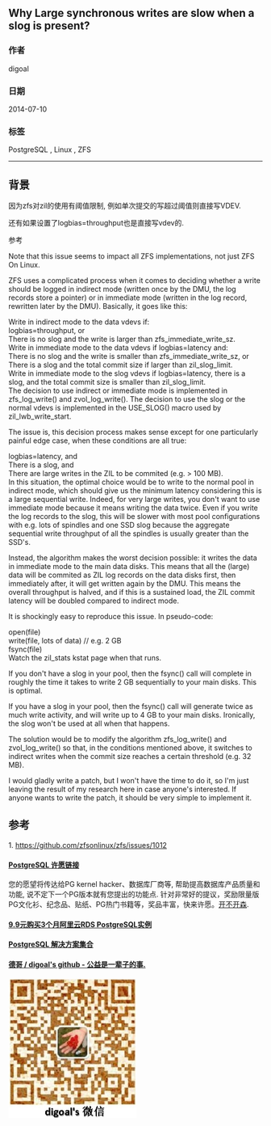 ## Why Large synchronous writes are slow when a slog is present?  
                                                                                                                                                                                               
### 作者                                                                                                                                                                                           
digoal                                                                                                                                                                                             
                                                                                                                                                                                         
### 日期                                                                                                                                                                                                            
2014-07-10                                                                                                                                                                                   
                                                                                                                                                                                          
### 标签                                                                                                                                                                                         
PostgreSQL , Linux , ZFS                                                                                                                                                                                       
                                                                                                                                                                                                                           
----                                                                                                                                                                                                   
                                                                                                                                                                                                                                       
## 背景                          
因为zfs对zil的使用有阈值限制, 例如单次提交的写超过阈值则直接写VDEV.  
  
还有如果设置了logbias=throughput也是直接写vdev的.  
  
参考  
  
Note that this issue seems to impact all ZFS implementations, not just ZFS On Linux.  
  
ZFS uses a complicated process when it comes to deciding whether a write should be logged in indirect mode (written once by the DMU, the log records store a pointer) or in immediate mode (written in the log record, rewritten later by the DMU). Basically, it goes like this:  
  
Write in indirect mode to the data vdevs if:  
logbias=throughput, or  
There is no slog and the write is larger than zfs_immediate_write_sz.  
Write in immediate mode to the data vdevs if logbias=latency and:  
There is no slog and the write is smaller than zfs_immediate_write_sz, or  
There is a slog and the total commit size if larger than zil_slog_limit.  
Write in immediate mode to the slog vdevs if logbias=latency, there is a slog, and the total commit size is smaller than zil_slog_limit.  
The decision to use indirect or immediate mode is implemented in zfs_log_write() and zvol_log_write(). The decision to use the slog or the normal vdevs is implemented in the USE_SLOG() macro used by zil_lwb_write_start.  
  
The issue is, this decision process makes sense except for one particularly painful edge case, when these conditions are all true:  
  
logbias=latency, and  
There is a slog, and  
There are large writes in the ZIL to be commited (e.g. > 100 MB).  
In this situation, the optimal choice would be to write to the normal pool in indirect mode, which should give us the minimum latency considering this is a large sequential write. Indeed, for very large writes, you don't want to use immediate mode because it means writing the data twice. Even if you write the log records to the slog, this will be slower with most pool configurations with e.g. lots of spindles and one SSD slog because the aggregate sequential write throughput of all the spindles is usually greater than the SSD's.  
  
Instead, the algorithm makes the worst decision possible: it writes the data in immediate mode to the main data disks. This means that all the (large) data will be commited as ZIL log records on the data disks first, then immediately after, it will get written again by the DMU. This means the overall throughput is halved, and if this is a sustained load, the ZIL commit latency will be doubled compared to indirect mode.  
  
It is shockingly easy to reproduce this issue. In pseudo-code:  
  
open(file)  
write(file, lots of data) // e.g. 2 GB  
fsync(file)  
Watch the zil_stats kstat page when that runs.  
  
If you don't have a slog in your pool, then the fsync() call will complete in roughly the time it takes to write 2 GB sequentially to your main disks. This is optimal.  
  
If you have a slog in your pool, then the fsync() call will generate twice as much write activity, and will write up to 4 GB to your main disks. Ironically, the slog won't be used at all when that happens.  
  
The solution would be to modify the algorithm zfs_log_write() and zvol_log_write() so that, in the conditions mentioned above, it switches to indirect writes when the commit size reaches a certain threshold (e.g. 32 MB).  
  
I would gladly write a patch, but I won't have the time to do it, so I'm just leaving the result of my research here in case anyone's interested. If anyone wants to write the patch, it should be very simple to implement it.  
  
## 参考  
1\. https://github.com/zfsonlinux/zfs/issues/1012  
    
  
  
  
  
  
  
  
  
  
  
  
  
  
  
  
  
  
  
  
  
  
  
  
  
  
  
  
  
  
  
  
  
  
  
  
  
  
  
  
  
  
  
  
  
  
  
  
  
  
  
  
  
  
  
  
  
  
  
  
  
  
  
  
  
  
  
  
  
  
  
  
  
  
#### [PostgreSQL 许愿链接](https://github.com/digoal/blog/issues/76 "269ac3d1c492e938c0191101c7238216")
您的愿望将传达给PG kernel hacker、数据库厂商等, 帮助提高数据库产品质量和功能, 说不定下一个PG版本就有您提出的功能点. 针对非常好的提议，奖励限量版PG文化衫、纪念品、贴纸、PG热门书籍等，奖品丰富，快来许愿。[开不开森](https://github.com/digoal/blog/issues/76 "269ac3d1c492e938c0191101c7238216").  
  
  
#### [9.9元购买3个月阿里云RDS PostgreSQL实例](https://www.aliyun.com/database/postgresqlactivity "57258f76c37864c6e6d23383d05714ea")
  
  
#### [PostgreSQL 解决方案集合](https://yq.aliyun.com/topic/118 "40cff096e9ed7122c512b35d8561d9c8")
  
  
#### [德哥 / digoal's github - 公益是一辈子的事.](https://github.com/digoal/blog/blob/master/README.md "22709685feb7cab07d30f30387f0a9ae")
  
  
![digoal's wechat](../pic/digoal_weixin.jpg "f7ad92eeba24523fd47a6e1a0e691b59")
  
